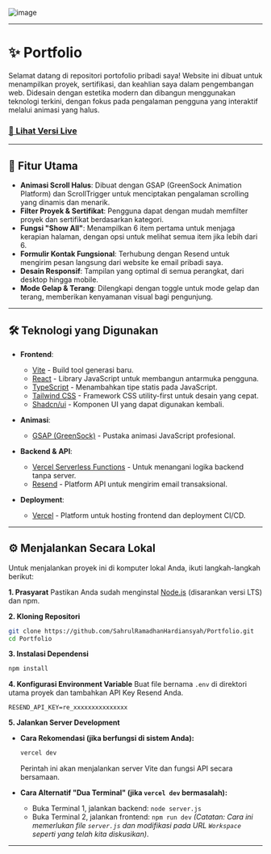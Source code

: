 ![image](https://github.com/user-attachments/assets/c9a0afe6-88ac-4df8-b4f6-7fe3a2397001)

-----

# ✨ Portfolio

Selamat datang di repositori portofolio pribadi saya\! Website ini dibuat untuk menampilkan proyek, sertifikasi, dan keahlian saya dalam pengembangan web. Didesain dengan estetika modern dan dibangun menggunakan teknologi terkini, dengan fokus pada pengalaman pengguna yang interaktif melalui animasi yang halus.

### [🔗 Lihat Versi Live](https://portfolio-sahrulramadhanhardiansyahs-projects.vercel.app/)

-----

## 🚀 Fitur Utama

  * **Animasi Scroll Halus**: Dibuat dengan GSAP (GreenSock Animation Platform) dan ScrollTrigger untuk menciptakan pengalaman scrolling yang dinamis dan menarik.
  * **Filter Proyek & Sertifikat**: Pengguna dapat dengan mudah memfilter proyek dan sertifikat berdasarkan kategori.
  * **Fungsi "Show All"**: Menampilkan 6 item pertama untuk menjaga kerapian halaman, dengan opsi untuk melihat semua item jika lebih dari 6.
  * **Formulir Kontak Fungsional**: Terhubung dengan Resend untuk mengirim pesan langsung dari website ke email pribadi saya.
  * **Desain Responsif**: Tampilan yang optimal di semua perangkat, dari desktop hingga mobile.
  * **Mode Gelap & Terang**: Dilengkapi dengan toggle untuk mode gelap dan terang, memberikan kenyamanan visual bagi pengunjung.

-----

## 🛠️ Teknologi yang Digunakan

  * **Frontend**:

      * [Vite](https://vitejs.dev/) - Build tool generasi baru.
      * [React](https://reactjs.org/) - Library JavaScript untuk membangun antarmuka pengguna.
      * [TypeScript](https://www.typescriptlang.org/) - Menambahkan tipe statis pada JavaScript.
      * [Tailwind CSS](https://tailwindcss.com/) - Framework CSS utility-first untuk desain yang cepat.
      * [Shadcn/ui](https://ui.shadcn.com/) - Komponen UI yang dapat digunakan kembali.

  * **Animasi**:

      * [GSAP (GreenSock)](https://gsap.com/) - Pustaka animasi JavaScript profesional.

  * **Backend & API**:

      * [Vercel Serverless Functions](https://vercel.com/docs/functions) - Untuk menangani logika backend tanpa server.
      * [Resend](https://resend.com/) - Platform API untuk mengirim email transaksional.

  * **Deployment**:

      * [Vercel](https://vercel.com/) - Platform untuk hosting frontend dan deployment CI/CD.

-----

## ⚙️ Menjalankan Secara Lokal

Untuk menjalankan proyek ini di komputer lokal Anda, ikuti langkah-langkah berikut:

**1. Prasyarat**
Pastikan Anda sudah menginstal [Node.js](https://nodejs.org/) (disarankan versi LTS) dan npm.

**2. Kloning Repositori**

```bash
git clone https://github.com/SahrulRamadhanHardiansyah/Portfolio.git
cd Portfolio
```

**3. Instalasi Dependensi**

```bash
npm install
```

**4. Konfigurasi Environment Variable**
Buat file bernama `.env` di direktori utama proyek dan tambahkan API Key Resend Anda.

```
RESEND_API_KEY=re_xxxxxxxxxxxxxxx
```

**5. Jalankan Server Development**

  * **Cara Rekomendasi (jika berfungsi di sistem Anda):**

    ```bash
    vercel dev
    ```

    Perintah ini akan menjalankan server Vite dan fungsi API secara bersamaan.

  * **Cara Alternatif "Dua Terminal" (jika `vercel dev` bermasalah):**

      - Buka Terminal 1, jalankan backend: `node server.js`
      - Buka Terminal 2, jalankan frontend: `npm run dev`
        *(Catatan: Cara ini memerlukan file `server.js` dan modifikasi pada URL `Workspace` seperti yang telah kita diskusikan)*.

-----
